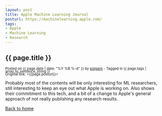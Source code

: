 ```yaml
---
layout: post
title: Apple Machine Learning Journal
posturl: https://machinelearning.apple.com/
tags: 
- Apple
- Machine Learning
- Research
---
```


## {{ page.title }}
<span style="font-size: 0.8em; line-height: 0.8em">Posted on {{ page.date | date: "%Y %B %-d" }} by <a href="https://twitter.com/polgarp">polgarp</a> - Tagged in {{ page.tags | array_to_sentence_string }}</span>  
<span style="font-size: 0.8em; line-height: 0.8em">Original link: <{{page.posturl}}></span>  

Probably most of the contents will be only interesting for ML researchers, still interesting to keep an eye out what Apple is working on. Also shows their commitment to this tech, and a bit of a change to Apple's general approach of not really publishing any research results.

<!--more-->
<a href="{{ site.baseurl }}">Back to home</a>

